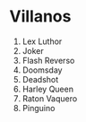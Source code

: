 
# Villanos

1. Lex Luthor
2. Joker
3. Flash Reverso
4. Doomsday
5. Deadshot
6. Harley Queen
7. Raton Vaquero
8. Pinguino
